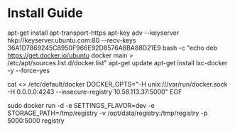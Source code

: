 
# Install Guide
apt-get install apt-transport-https
apt-key adv --keyserver hkp://keyserver.ubuntu.com:80 --recv-keys 36A1D7869245C8950F966E92D8576A8BA88D21E9
bash -c "echo deb https://get.docker.io/ubuntu docker main > /etc/apt/sources.list.d/docker.list"
apt-get update
apt-get install lxc-docker -y --force-yes

cat <<EOF>> /etc/default/docker
DOCKER_OPTS="-H unix:///var/run/docker.sock -H 0.0.0.0:4243 --insecure-registry 10.58.113.37:5000"
EOF

sudo docker run -d -e SETTINGS_FLAVOR=dev -e STORAGE_PATH=/tmp/registry -v /opt/data/registry:/tmp/registry  -p 5000:5000 registry

